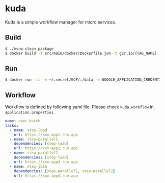 # kuda

Kuda is a simple workflow manager for micro services.

## Build

```bash
$ ./mvnw clean package 
$ docker build -f src/main/docker/Dockerfile.jvm -t gcr.io/{TAG_NAME} .
```

## Run

```bash
$ docker run -it -v ~/.secret/GCP/:/data -e GOOGLE_APPLICATION_CREDENTIALS=/data/{REDENTIAL}.json -p8080:8080 -e PORT=8080 -t gcr.io/{TAG_NAME}
```

## Workflow

Workflow is defined by following yaml file.
Please check `kuda.workflow` in `application.properties`.

```yaml
name: exec-batch
tasks:
  - name: step-load
    url: https://xxx-app1.run.app
  - name: step-parallel1
    dependencies: [step-load]
    url: https://xxx-app2.run.app
  - name: step-parallel2
    dependencies: [step-load]
    url: https://xxx-app3.run.app
  - name: step-join
    dependencies: [step-parallel1, step-parallel2]
    url: https://xxx-app4.run.app
```
